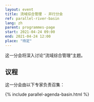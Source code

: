 ```yaml
---
layout: event
title: 流域综合管理 - 并行分会
ref: parallel-river-basin
lang: zh
parent: programmes-page
start: 2021-04-24 09:00
end: 2021-04-24 12:00
place: "待定"
---
```

这一分会将深入讨论“流域综合管理”主题。


## 议程

这一分会由以下专家负责召集：

{% include parallel-agenda-basin.html %}
